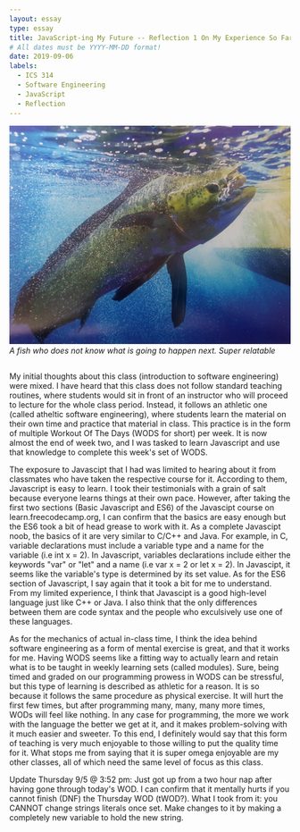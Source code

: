 ```yaml
---
layout: essay
type: essay
title: JavaScript-ing My Future -- Reflection 1 On My Experience So Far In ICS 314
# All dates must be YYYY-MM-DD format!
date: 2019-09-06
labels:
  - ICS 314
  - Software Engineering
  - JavaScript
  - Reflection
---
```

<img class="ui mini image" src="../images/ReflectOne.jpg">*A fish who does not know what is going to happen next. Super relatable*

## 
My initial thoughts about this class (introduction to software engineering) were mixed. I have heard that this class does not follow standard teaching routines, where students would sit in front of an instructor who will proceed to lecture for the whole class period. Instead, it follows an athletic one (called atheltic software engineering), where students learn the material on their own time and practice that material in class. This practice is in the form of multiple Workout Of The Days (WODS for short) per week. It is now almost the end of week two, and I was tasked to learn Javascript and use that knowledge to complete this week's set of WODS. 

The exposure to Javascipt that I had was limited to hearing about it from classmates who have taken the respective course for it. According to them, Javascript is easy to learn. I took their testimonials with a grain of salt because everyone learns things at their own pace. However, after taking the first two sections (Basic Javascript and ES6) of the Javascipt course on learn.freecodecamp.org, I can confirm that the basics are easy enough but the ES6 took a bit of head grease to work with it. As a complete Javascipt noob, the basics of it are very similar to C/C++ and Java. For example, in C, variable declarations must include a variable type and a name for the variable (i.e int x = 2). In Javascript, variables declarations include either the keywords "var" or "let" and a name (i.e var x = 2 or let x = 2). In Javascipt, it seems like the variable's type is determined by its set value. As for the ES6 section of Javascript, I say again that it took a bit for me to understand. From my limited experience, I think that Javascipt is a good high-level language just like C++ or Java. I also think that the only differences between them are code syntax and the people who exculsively use one of these languages. 

As for the mechanics of actual in-class time, I think the idea behind software engineering as a form of mental exercise is great, and that it works for me. Having WODS seems like a fitting way to actually learn and retain what is to be taught in weekly learning sets (called modules). Sure, being timed and graded on our programming prowess in WODS can be stressful, but this type of learning is described as athletic for a reason. It is so because it follows the same procedure as physical exercise. It will hurt the first few times, but after programming many, many, many more times, WODs will feel like nothing. In any case for programming, the more we work with the language the better we get at it, and it makes problem-solving with it much easier and sweeter. To this end, I definitely would say that this form of teaching is very much enjoyable to those willing to put the quality time for it. What stops me from saying that it is super omega enjoyable are my other classes, all of which need the same level of focus as this class. 

Update Thursday 9/5 @ 3:52 pm: 
Just got up from a two hour nap after having gone through today's WOD. I can confirm that it mentally hurts if you cannot finish (DNF) the Thursday WOD (tWOD?). What I took from it: you CANNOT change strings literals once set. Make changes to it by making a completely new variable to hold the new string.
